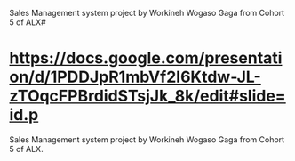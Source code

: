 Sales Management system project by Workineh Wogaso Gaga from Cohort 5 of ALX# 

  https://docs.google.com/presentation/d/1PDDJpR1mbVf2I6Ktdw-JL-zTOqcFPBrdidSTsjJk_8k/edit#slide=id.p
=======
Sales Management system project by Workineh Wogaso Gaga from Cohort 5 of ALX.
 
